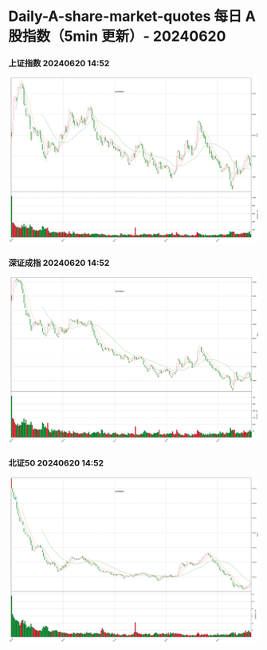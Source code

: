 
# Daily-A-share-market-quotes 每日 A 股指数（5min 更新）- 20240620

### 上证指数 20240620 14:52
![](./fig/2024/6/20240620-sh000001.png)

### 深证成指 20240620 14:52
![](./fig/2024/6/20240620-sz399001.png)

### 北证50 20240620 14:52
![](./fig/2024/6/20240620-bj899050.png)
